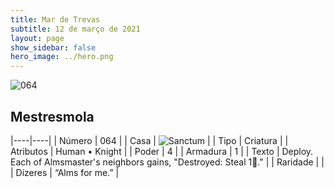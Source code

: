 ```yaml
---
title: Mar de Trevas
subtitle: 12 de março de 2021
layout: page
show_sidebar: false
hero_image: ../hero.png
---
```


![064](https://cdn.keyforgegame.com/media/card_front/pt/496_064_J2W3WWQ3XF5C_pt.png)

## Mestresmola

|----|----|
| Número | 064 |
| Casa | ![Sanctum](https://archonarcana.com/images/thumb/c/c7/Sanctum.png/22px-Sanctum.png "Santuário") |
| Tipo | Criatura |
| Atributos | Human • Knight |
| Poder | 4 |
| Armadura | 1 |
| Texto | Deploy.  Each of Almsmaster's neighbors gains, "Destroyed: Steal 1." |
| Raridade |  |
| Dizeres | “Alms for me.” |
